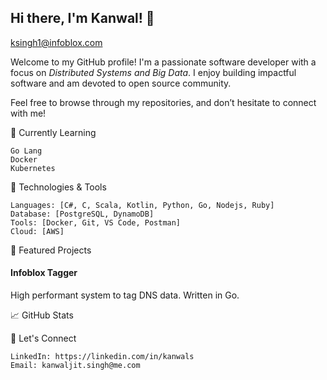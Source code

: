 ## Hi there, I'm Kanwal! 👋
<ksingh1@infoblox.com>

Welcome to my GitHub profile! I'm a passionate software developer with a focus on *Distributed Systems and Big Data*. I enjoy building impactful software and am devoted to open source community.

Feel free to browse through my repositories, and don’t hesitate to connect with me!

🌱 Currently Learning

    Go Lang
    Docker
    Kubernetes

🚀 Technologies & Tools

    Languages: [C#, C, Scala, Kotlin, Python, Go, Nodejs, Ruby]
    Database: [PostgreSQL, DynamoDB]
    Tools: [Docker, Git, VS Code, Postman]
    Cloud: [AWS]

🔧 Featured Projects

#### Infoblox Tagger

High performant system to tag DNS data. Written in Go.

📈 GitHub Stats

🤝 Let's Connect

    LinkedIn: https://linkedin.com/in/kanwals
    Email: kanwaljit.singh@me.com
